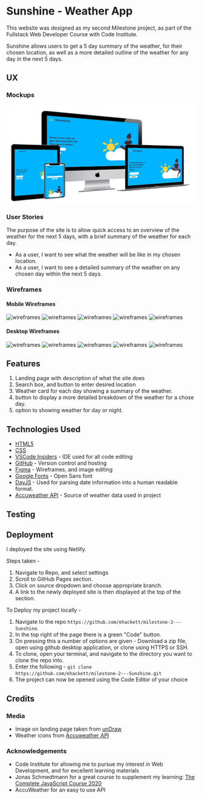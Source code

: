 # Sunshine - Weather App

This website was designed as my second Milestone project, as part of the Fullstack Web Developer Course with Code Institute.

Sunshine allows users to get a 5 day summary of the weather, for their chosen location, as well as a more detailed outline of the weather for any day in the next 5 days.

## UX

### Mockups

![Mockups](readme-files/mockups.png)

### User Stories

The purpose of the site is to allow quick access to an overview of the weather for the next 5 days, with a brief summary of the weather for each day.

- As a user, I want to see what the weather will be like in my chosen location.
- As a user, I want to see a detailed summary of the weather on any chosen day within the next 5 days.

### Wireframes

#### Mobile Wireframes

![wireframes]()
![wireframes]()
![wireframes]()
![wireframes]()
![wireframes]()

#### Desktop Wireframes

![wireframes]()
![wireframes]()
![wireframes]()
![wireframes]()
![wireframes]()

## Features

1. Landing page with description of what the site does
2. Search box, and button to enter desired location
3. Weather card for each day showing a summary of the weather.
4. button to display a more detailed breakdown of the weather for a chose day.
5. option to showing weather for day or night.

## Technologies Used

- [HTML5](https://www.w3schools.com/html/)
- [CSS](https://www.w3.org/Style/CSS/Overview.en.html)
- [VSCode Insiders](https://code.visualstudio.com/) - IDE used for all code editing
- [GitHub](https://github.com) - Version control and hosting
- [Figma](https://www.figma.com) - Wireframes, and image editing
- [Google Fonts](https://fonts.google.com/) - Open Sans font
- [DayJS](https://github.com/iamkun/dayjs) - Used for parsing date information into a human readable format.
- [Accuweather API](https://developer.accuweather.com/) - Source of weather data used in project

## Testing

## Deployment

I deployed the site using Netlify.

Steps taken -

1. Navigate to Repo, and select settings
2. Scroll to GitHub Pages section.
3. Click on source dropdown and choose appropriate branch.
4. A link to the newly deployed site is then displayed at the top of the section.

To Deploy my project locally -

1. Navigate to the repo `https://github.com/ehackett/milestone-2---Sunshine`.
2. In the top right of the page there is a green "Code" button.
3. On pressing this a number of options are given - Download a zip file, open using github desktop application, or clone using HTTPS or SSH.
4. To clone, open your terminal, and navigate to the directory you want to clone the repo into.
5. Enter the following - `git clone https://github.com/ehackett/milestone-2---Sunshine.git`
6. The project can now be opened using the Code Editor of your choice

## Credits

### Media

- Image on landing page taken from [unDraw](https://undraw.co/)
- Weather icons from [Accuweather API](https://developer.accuweather.com/weather-icons)

### Acknowledgements

- Code Institute for allowing me to pursue my interest in Web Development, and for excellent learning materials
- Jonas Schmedtmann for a great course to supplement my learning: [The Complete JavaScript Course 2020](https://www.udemy.com/course/the-complete-javascript-course/)
- AccuWeather for an easy to use API
